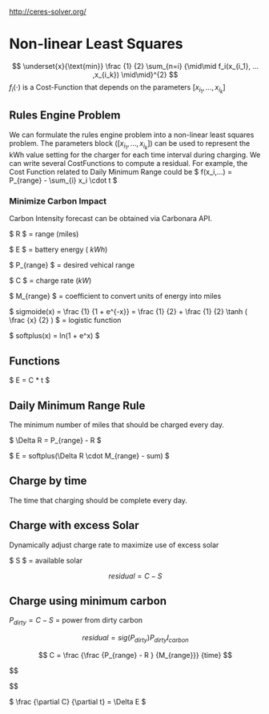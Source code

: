 

http://ceres-solver.org/

# Non-linear Least Squares
$$
\underset{x}{\text{min}} \frac {1} {2} \sum_{n=i}   {\mid\mid f_i(x_{i_1}, ... ,x_{i_k}) \mid\mid}^{2}
$$
$f_i(\cdot)$ is a Cost-Function that depends on the parameters $[x_{i_1}, ... ,x_{i_k}]$

## Rules Engine Problem

We can formulate the rules engine problem into a non-linear least squares problem. The parameters block ($[x_{i_1}, ... ,x_{i_k}]$) can be used to represent the kWh value setting for the charger for each time interval during charging. We can write several CostFunctions to compute a residual. For example, the Cost Function related to Daily Minimum Range could be $ f(x_i,...) = P_{range} - \sum_{i} x_i \cdot t $

### Minimize Carbon Impact

Carbon Intensity forecast can be obtained via Carbonara API.

$ R $ = range (miles)

$ E $ = battery energy ( $kWh$) 

$ P_{range} $ = desired vehical range

$ C $ = charge rate ($kW$)

$ M_{range} $ = coefficient to convert units of energy into miles

$ sigmoide(x) =  \frac {1} {1 + e^{-x}} = \frac {1} {2} + \frac {1} {2} \tanh ( \frac {x} {2} ) $ = logistic function

$ softplus(x) = ln(1 + e^x) $

## Functions

$ E = C * t $

## Daily Minimum Range Rule

The minimum number of miles that should be charged every day.

$ \Delta R = P_{range} - R $

$ E = softplus(\Delta R \cdot M_{range} - sum) $

## Charge by time

The time that charging should be complete every day.

## Charge with excess Solar

Dynamically adjust charge rate to maximize use of excess solar

$ S $ = available solar 

$$
residual = C - S
$$

## Charge using minimum carbon

$P_{dirty} = C - S$ = power from dirty carbon

$$
residual = sig ( P_{dirty} ) P_{dirty} I_{carbon} 
$$

$$
C = \frac {\frac {P_{range} - R } {M_{range}}} {time}
$$

$$



$$

$ \frac {\partial C} {\partial t} = \Delta E $